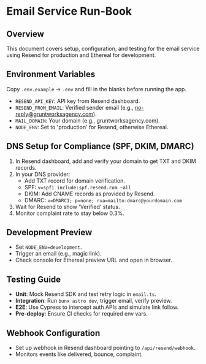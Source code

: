 # Email Service Run-Book

## Overview

This document covers setup, configuration, and testing for the email service using Resend for production and Ethereal for development.

## Environment Variables

Copy `.env.example` → `.env` and fill in the blanks before running the app.

- `RESEND_API_KEY`: API key from Resend dashboard.
- `RESEND_FROM_EMAIL`: Verified sender email (e.g., no-reply@gruntworksagency.com).
- `MAIL_DOMAIN`: Your domain (e.g., gruntworksagency.com).
- `NODE_ENV`: Set to 'production' for Resend, otherwise Ethereal.

## DNS Setup for Compliance (SPF, DKIM, DMARC)

1. In Resend dashboard, add and verify your domain to get TXT and DKIM records.
2. In your DNS provider:
   - Add TXT record for domain verification.
   - SPF: `v=spf1 include:spf.resend.com ~all`
   - DKIM: Add CNAME records as provided by Resend.
   - DMARC: `v=DMARC1; p=none; rua=mailto:dmarc@yourdomain.com`
3. Wait for Resend to show 'Verified' status.
4. Monitor complaint rate to stay below 0.3%.

## Development Preview

- Set `NODE_ENV=development`.
- Trigger an email (e.g., magic link).
- Check console for Ethereal preview URL and open in browser.

## Testing Guide

- **Unit**: Mock Resend SDK and test retry logic in `email.ts`.
- **Integration**: Run `bunx astro dev`, trigger email, verify preview.
- **E2E**: Use Cypress to intercept auth APIs and simulate link follow.
- **Pre-deploy**: Ensure CI checks for required env vars.

## Webhook Configuration

- Set up webhook in Resend dashboard pointing to `/api/resend/webhook`.
- Monitors events like delivered, bounce, complaint.
